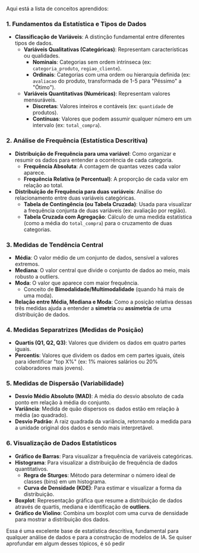 Aqui está a lista de conceitos aprendidos:

### 1. Fundamentos da Estatística e Tipos de Dados
*   **Classificação de Variáveis**: A distinção fundamental entre diferentes tipos de dados.
    *   **Variáveis Qualitativas (Categóricas)**: Representam características ou qualidades.
        *   **Nominais**: Categorias sem ordem intrínseca (ex: `categoria_produto`, `regiao_cliente`).
        *   **Ordinais**: Categorias com uma ordem ou hierarquia definida (ex: `avaliacao` do produto, transformada de 1-5 para "Péssimo" a "Ótimo").
    *   **Variáveis Quantitativas (Numéricas)**: Representam valores mensuráveis.
        *   **Discretas**: Valores inteiros e contáveis (ex: `quantidade` de produtos).
        *   **Contínuas**: Valores que podem assumir qualquer número em um intervalo (ex: `total_compra`).

### 2. Análise de Frequência (Estatística Descritiva)
*   **Distribuição de Frequência para uma variável**: Como organizar e resumir os dados para entender a ocorrência de cada categoria.
    *   **Frequência Absoluta**: A contagem de quantas vezes cada valor aparece.
    *   **Frequência Relativa (e Percentual)**: A proporção de cada valor em relação ao total.
*   **Distribuição de Frequência para duas variáveis**: Análise do relacionamento entre duas variáveis categóricas.
    *   **Tabela de Contingência (ou Tabela Cruzada)**: Usada para visualizar a frequência conjunta de duas variáveis (ex: avaliação por região).
    *   **Tabela Cruzada com Agregação**: Cálculo de uma medida estatística (como a média do `total_compra`) para o cruzamento de duas categorias.

### 3. Medidas de Tendência Central
*   **Média**: O valor médio de um conjunto de dados, sensível a valores extremos.
*   **Mediana**: O valor central que divide o conjunto de dados ao meio, mais robusto a outliers.
*   **Moda**: O valor que aparece com maior frequência.
    *   Conceito de **Bimodalidade/Multimodalidade** (quando há mais de uma moda).
*   **Relação entre Média, Mediana e Moda**: Como a posição relativa dessas três medidas ajuda a entender a **simetria** ou **assimetria** de uma distribuição de dados.

### 4. Medidas Separatrizes (Medidas de Posição)
*   **Quartis (Q1, Q2, Q3)**: Valores que dividem os dados em quatro partes iguais.
*   **Percentis**: Valores que dividem os dados em cem partes iguais, úteis para identificar "top X%" (ex: 1% maiores salários ou 20% colaboradores mais jovens).

### 5. Medidas de Dispersão (Variabilidade)
*   **Desvio Médio Absoluto (MAD)**: A média do desvio absoluto de cada ponto em relação à média do conjunto.
*   **Variância**: Medida de quão dispersos os dados estão em relação à média (ao quadrado).
*   **Desvio Padrão**: A raiz quadrada da variância, retornando a medida para a unidade original dos dados e sendo mais interpretável.

### 6. Visualização de Dados Estatísticos
*   **Gráfico de Barras**: Para visualizar a frequência de variáveis categóricas.
*   **Histograma**: Para visualizar a distribuição de frequência de dados quantitativos.
    *   **Regra de Sturges**: Método para determinar o número ideal de classes (bins) em um histograma.
    *   **Curva de Densidade (KDE)**: Para estimar e visualizar a forma da distribuição.
*   **Boxplot**: Representação gráfica que resume a distribuição de dados através de quartis, mediana e identificação de **outliers**.
*   **Gráfico de Violino**: Combina um boxplot com uma curva de densidade para mostrar a distribuição dos dados.

Essa é uma excelente base de estatística descritiva, fundamental para qualquer análise de dados e para a construção de modelos de IA. Se quiser aprofundar em algum desses tópicos, é só pedir